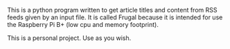 ﻿This is a python program written to get article titles and content from RSS feeds given by an input file.  It is called Frugal because it is intended for use the Raspberry Pi B+ (low cpu and memory footprint).

This is a personal project. Use as you wish.
